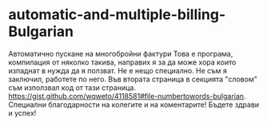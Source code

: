 # automatic-and-multiple-billing-Bulgarian
Автоматично пускане на многобройни фактури
Това е програма, компилация от няколко такива, направих я за да може хора които изпаднат в нужда да я ползват. Не е нещо специално. Не съм я заключил, работете по него.
Във втората страница в секцията "словом" съм използвал код от тази страница. https://gist.github.com/wqweto/4118581#file-numbertowords-bulgarian.
Специални благодарности на колегите и на коментарите!
Бъдете здрави и успех!
